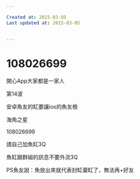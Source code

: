 ```yaml
---

Created at: 2015-03-05
Last updated at: 2015-03-05


---
```


# 108026699


開心App大家都是一家人

第14波

安卓魚友的缸要讓ios的魚友檢

海角之星

108026699

請自己加魚缸3Q

魚缸跟群組的訊息不要外流3Q

PS魚友說：魚放出來就代表封缸棄缸了，無法再+好友

